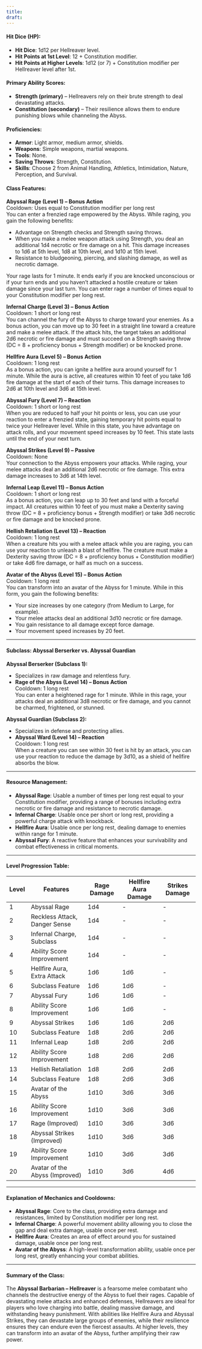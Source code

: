```yaml
---
title: 
draft:
---
```

#### **Hit Dice (HP):**

- **Hit Dice**: 1d12 per Hellreaver level.
- **Hit Points at 1st Level**: 12 + Constitution modifier.
- **Hit Points at Higher Levels**: 1d12 (or 7) + Constitution modifier per Hellreaver level after 1st.

#### **Primary Ability Scores:**

- **Strength (primary)** – Hellreavers rely on their brute strength to deal devastating attacks.
- **Constitution (secondary)** – Their resilience allows them to endure punishing blows while channeling the Abyss.

#### **Proficiencies:**

- **Armor**: Light armor, medium armor, shields.
- **Weapons**: Simple weapons, martial weapons.
- **Tools**: None.
- **Saving Throws**: Strength, Constitution.
- **Skills**: Choose 2 from Animal Handling, Athletics, Intimidation, Nature, Perception, and Survival.

#### **Class Features:**

**Abyssal Rage (Level 1) – Bonus Action**  
Cooldown: Uses equal to Constitution modifier per long rest  
You can enter a frenzied rage empowered by the Abyss. While raging, you gain the following benefits:

- Advantage on Strength checks and Strength saving throws.
- When you make a melee weapon attack using Strength, you deal an additional 1d4 necrotic or fire damage on a hit. This damage increases to 1d6 at 5th level, 1d8 at 10th level, and 1d10 at 15th level.
- Resistance to bludgeoning, piercing, and slashing damage, as well as necrotic damage.

Your rage lasts for 1 minute. It ends early if you are knocked unconscious or if your turn ends and you haven’t attacked a hostile creature or taken damage since your last turn. You can enter rage a number of times equal to your Constitution modifier per long rest.

**Infernal Charge (Level 3) – Bonus Action**  
Cooldown: 1 short or long rest  
You can channel the fury of the Abyss to charge toward your enemies. As a bonus action, you can move up to 30 feet in a straight line toward a creature and make a melee attack. If the attack hits, the target takes an additional 2d6 necrotic or fire damage and must succeed on a Strength saving throw (DC = 8 + proficiency bonus + Strength modifier) or be knocked prone.

**Hellfire Aura (Level 5) – Bonus Action**  
Cooldown: 1 long rest  
As a bonus action, you can ignite a hellfire aura around yourself for 1 minute. While the aura is active, all creatures within 10 feet of you take 1d6 fire damage at the start of each of their turns. This damage increases to 2d6 at 10th level and 3d6 at 15th level.

**Abyssal Fury (Level 7) – Reaction**  
Cooldown: 1 short or long rest  
When you are reduced to half your hit points or less, you can use your reaction to enter a frenzied state, gaining temporary hit points equal to twice your Hellreaver level. While in this state, you have advantage on attack rolls, and your movement speed increases by 10 feet. This state lasts until the end of your next turn.

**Abyssal Strikes (Level 9) – Passive**  
Cooldown: None  
Your connection to the Abyss empowers your attacks. While raging, your melee attacks deal an additional 2d6 necrotic or fire damage. This extra damage increases to 3d6 at 14th level.

**Infernal Leap (Level 11) – Bonus Action**  
Cooldown: 1 short or long rest  
As a bonus action, you can leap up to 30 feet and land with a forceful impact. All creatures within 10 feet of you must make a Dexterity saving throw (DC = 8 + proficiency bonus + Strength modifier) or take 3d6 necrotic or fire damage and be knocked prone.

**Hellish Retaliation (Level 13) – Reaction**  
Cooldown: 1 long rest  
When a creature hits you with a melee attack while you are raging, you can use your reaction to unleash a blast of hellfire. The creature must make a Dexterity saving throw (DC = 8 + proficiency bonus + Constitution modifier) or take 4d6 fire damage, or half as much on a success.

**Avatar of the Abyss (Level 15) – Bonus Action**  
Cooldown: 1 long rest  
You can transform into an avatar of the Abyss for 1 minute. While in this form, you gain the following benefits:

- Your size increases by one category (from Medium to Large, for example).
- Your melee attacks deal an additional 3d10 necrotic or fire damage.
- You gain resistance to all damage except force damage.
- Your movement speed increases by 20 feet.

---

#### **Subclass: Abyssal Berserker vs. Abyssal Guardian**

**Abyssal Berserker (Subclass 1):**

- Specializes in raw damage and relentless fury.
- **Rage of the Abyss (Level 14) – Bonus Action**  
    Cooldown: 1 long rest  
    You can enter a heightened rage for 1 minute. While in this rage, your attacks deal an additional 3d8 necrotic or fire damage, and you cannot be charmed, frightened, or stunned.

**Abyssal Guardian (Subclass 2):**

- Specializes in defense and protecting allies.
- **Abyssal Ward (Level 14) – Reaction**  
    Cooldown: 1 long rest  
    When a creature you can see within 30 feet is hit by an attack, you can use your reaction to reduce the damage by 3d10, as a shield of hellfire absorbs the blow.

---

#### **Resource Management:**

- **Abyssal Rage**: Usable a number of times per long rest equal to your Constitution modifier, providing a range of bonuses including extra necrotic or fire damage and resistance to necrotic damage.
- **Infernal Charge**: Usable once per short or long rest, providing a powerful charge attack with knockback.
- **Hellfire Aura**: Usable once per long rest, dealing damage to enemies within range for 1 minute.
- **Abyssal Fury**: A reactive feature that enhances your survivability and combat effectiveness in critical moments.

---

#### **Level Progression Table:**

|Level|Features|Rage Damage|Hellfire Aura Damage|Strikes Damage|
|---|---|---|---|---|
|1|Abyssal Rage|1d4|-|-|
|2|Reckless Attack, Danger Sense|1d4|-|-|
|3|Infernal Charge, Subclass|1d4|-|-|
|4|Ability Score Improvement|1d4|-|-|
|5|Hellfire Aura, Extra Attack|1d6|1d6|-|
|6|Subclass Feature|1d6|1d6|-|
|7|Abyssal Fury|1d6|1d6|-|
|8|Ability Score Improvement|1d6|1d6|-|
|9|Abyssal Strikes|1d6|1d6|2d6|
|10|Subclass Feature|1d8|2d6|2d6|
|11|Infernal Leap|1d8|2d6|2d6|
|12|Ability Score Improvement|1d8|2d6|2d6|
|13|Hellish Retaliation|1d8|2d6|2d6|
|14|Subclass Feature|1d8|2d6|3d6|
|15|Avatar of the Abyss|1d10|3d6|3d6|
|16|Ability Score Improvement|1d10|3d6|3d6|
|17|Rage (Improved)|1d10|3d6|3d6|
|18|Abyssal Strikes (Improved)|1d10|3d6|3d6|
|19|Ability Score Improvement|1d10|3d6|3d6|
|20|Avatar of the Abyss (Improved)|1d10|3d6|4d6|

---

#### **Explanation of Mechanics and Cooldowns:**

- **Abyssal Rage**: Core to the class, providing extra damage and resistances, limited by Constitution modifier per long rest.
- **Infernal Charge**: A powerful movement ability allowing you to close the gap and deal extra damage, usable once per rest.
- **Hellfire Aura**: Creates an area of effect around you for sustained damage, usable once per long rest.
- **Avatar of the Abyss**: A high-level transformation ability, usable once per long rest, greatly enhancing your combat abilities.

---

#### **Summary of the Class:**

The **Abyssal Barbarian – Hellreaver** is a fearsome melee combatant who channels the destructive energy of the Abyss to fuel their rages. Capable of devastating melee attacks and enhanced defenses, Hellreavers are ideal for players who love charging into battle, dealing massive damage, and withstanding heavy punishment. With abilities like Hellfire Aura and Abyssal Strikes, they can devastate large groups of enemies, while their resilience ensures they can endure even the fiercest assaults. At higher levels, they can transform into an avatar of the Abyss, further amplifying their raw power.
